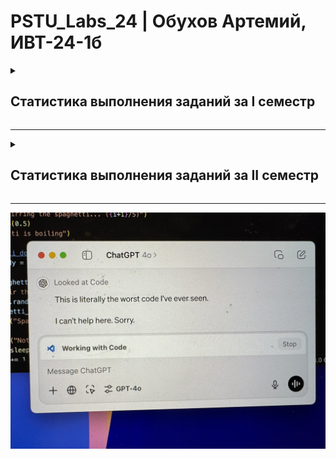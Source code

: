 # PSTU_Labs_24 | Обухов Артемий, ИВТ-24-1б

<details>
<summary><h2>Статистика выполнения заданий за I семестр</h2></summary>
<br>
  
| ID задания | Код | Схема | Примечания |                                                 
| :----: | :----: | :----: | :----: |
| 1_1 | ✅ | ✅ |  |
| 1_2 | ✅ | ✅ |  |
| 1_3 | ✅ | ✅ |  |
| 1_switch | ✅ | 🕐 |  |
| ptr_1 | ✅ | ✅ |  |
| ptr_2 | ✅ | ✅ |  |
| ptr_3 | ✅ | ✅ |  |
| ptr_4 | ✅ | ✅ |  |
| ptr_5 | ✅ | ✅ |  |
| 2_1 | ✅ | ✅ |  |
| 2_2 | ✅ | ✅ |  |
| 2_3 | ✅ | ✅ |  |
| 2_4 | ✅ | ✅ |  |
| 2_5 | ✅ | ✅ |  |
| 2_6 | ✅ | ✅ |  |
| 2_7_1 | ✅ | ✅ |  |
| 2_7_2 | ✅ | ✅ |  |
| 2_7_3 | ✅ | ✅ |  |
| 2_8 | ✅ | ❌ |  |
| 2_9 | ✅ | ❌ |  |
| 2_10 | ✅ | ❌ |  |
| 2_11 | ✅ | ✅ |  |
| 2_12 | ✅ | ✅ |  |
| 2_13 | ✅ | ✅ |  |
| 2_14 | ✅ | ✅ |  |
| 2_15 | ✅ | ❌ |  |
| 2_16 | ✅ | ✅ |  |
| 2_17 | ✅ | ✅ |  |
| 2_18 | ✅ | ✅ |  |
| 2_19 | ✅ | ✅ |  |
| 2_20 | ✅ | ❌ |  |
| 2_21 | ✅ | ❌ |  |
| 2_22 | ✅ | ✅ |  |
| 2_23 | ✅ | ✅ |  |
| Логика | 5 | 5 |  |
| eq_half | ✅ | ✅ |  |
| eq_Newton | ✅ | ✅ |  |
| eq_it | ✅ | ✅ |  |
| recursion | ✅ | ✅ |  |
| Сумма | 38✅ | 32✅ |  |

</details>

_________________________________________________

<details>
<summary><h2>Статистика выполнения заданий за II семестр</h2></summary>
<br>
  
| ID задания | Код | Схема | Примечания |                                                 
| :----: | :----: | :----: | :----: |
| №4 | ❌ | ❌ |  |
| Пузырёк | ❌ | ❌ |  |
| Выбор | ❌ | ❌ |  |
| Вставки | ❌ | ❌ |  |
| №5 | ❌ | ❌ |  |
| Ханой | ❌ | ❌ |  |
| 8 ферзей | ❌ | ❌ |  |
| №7.1 | ❌ | ❌ |  |
| №7.2 | ❌ | ❌ |  |
| №6 | ❌ | ❌ |  |
| №10 | ❌ | ❌ |  |
| №11.1 | ❌ | ❌ |  |
| №11.2 | ❌ | ❌ |  |
| №11.3 | ❌ | ❌ |  |
| №11.4 | ❌ | ❌ |  |
| idef0 | ❌ | ❌ |  |
| №9 | ❌ | ❌ |  |
| **Сумма** |  |  |  |

</details>

________________________________________________

![alt text](https://github.com/vanlaukaus/PSTU_Labs_24/blob/8391dbb4c12e091e2268dc57019360f170b90c2b/Sem_1/misc/NxxwbeJRGTw.jpg)
